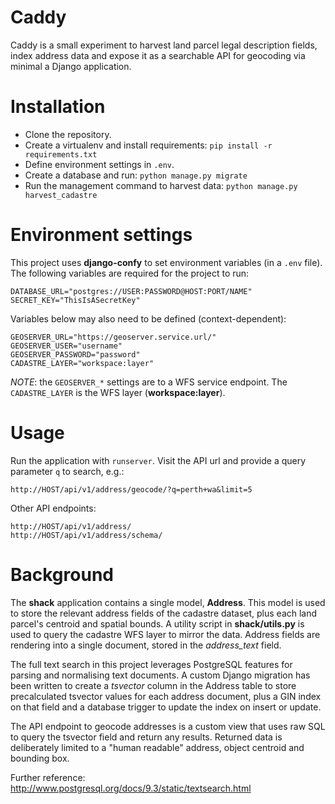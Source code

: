 # Caddy

Caddy is a small experiment to harvest land parcel legal description
fields, index address data and expose it as a searchable API
for geocoding via minimal a Django application.

# Installation

* Clone the repository.
* Create a virtualenv and install requirements: `pip install -r
  requirements.txt`
* Define environment settings in `.env`.
* Create a database and run: `python manage.py migrate`
* Run the management command to harvest data: `python manage.py harvest_cadastre`

# Environment settings

This project uses **django-confy** to set environment variables (in a `.env` file).
The following variables are required for the project to run:

    DATABASE_URL="postgres://USER:PASSWORD@HOST:PORT/NAME"
    SECRET_KEY="ThisIsASecretKey"

Variables below may also need to be defined (context-dependent):

    GEOSERVER_URL="https://geoserver.service.url/"
    GEOSERVER_USER="username"
    GEOSERVER_PASSWORD="password"
    CADASTRE_LAYER="workspace:layer"

*NOTE*: the `GEOSERVER_*` settings are to a WFS service endpoint. The
`CADASTRE_LAYER` is the WFS layer (**workspace:layer**).

# Usage

Run the application with `runserver`. Visit the API url and provide a
query parameter `q` to search, e.g.:

    http://HOST/api/v1/address/geocode/?q=perth+wa&limit=5

Other API endpoints:

    http://HOST/api/v1/address/
    http://HOST/api/v1/address/schema/

# Background

The **shack** application contains a single model, **Address**. This model
is used to store the relevant address fields of the cadastre dataset,
plus each land parcel's centroid and spatial bounds. A utility script in
**shack/utils.py** is used to query the cadastre WFS layer to mirror the
data. Address fields are rendering into a single document, stored in the
*address_text* field.

The full text search in this project leverages PostgreSQL features for
parsing and normalising text documents. A custom Django migration has been
written to create a *tsvector* column in the Address table to store
precalculated tsvector values for each address document, plus a GIN index
on that field and a database trigger to update the index on insert or update.

The API endpoint to geocode addresses is a custom view that uses raw SQL
to query the tsvector field and return any results. Returned data is
deliberately limited to a "human readable" address, object centroid and
bounding box.

Further reference:
http://www.postgresql.org/docs/9.3/static/textsearch.html
